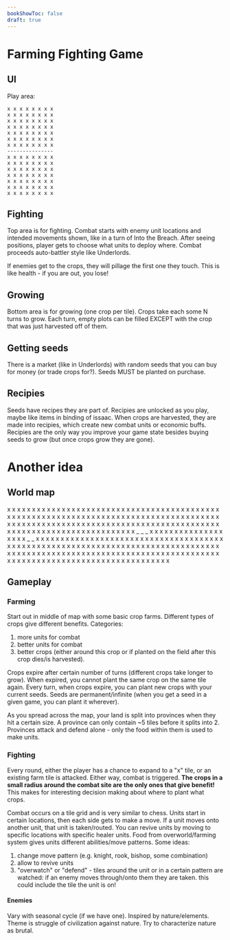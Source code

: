 ```yaml
---
bookShowToc: false
draft: true
---
```


# Farming Fighting Game


## UI

Play area:

```
x x x x x x x x
x x x x x x x x
x x x x x x x x
x x x x x x x x
x x x x x x x x
x x x x x x x x
x x x x x x x x
---------------
x x x x x x x x
x x x x x x x x
x x x x x x x x
x x x x x x x x
x x x x x x x x
x x x x x x x x
x x x x x x x x
```

## Fighting

Top area is for fighting.  Combat starts with enemy unit locations and intended
movements shown, like in a turn of Into the Breach.  After seeing positions,
player gets to choose what units to deploy where.  Combat proceeds
auto-battler style like Underlords.  

If enemies get to the crops, they will pillage the first one they touch.  This
is like health - if you are out, you lose!

## Growing

Bottom area is for growing (one crop per tile).  Crops take each some N turns to
grow.  Each turn, empty plots can be filled EXCEPT with the crop that was just
harvested off of them.  

## Getting seeds

There is a market (like in Underlords) with random seeds that you can buy for
money (or trade crops for?).  Seeds MUST be planted on purchase.

## Recipies

Seeds have recipes they are part of.  Recipies are unlocked as you play, maybe
like items in binding of issaac.  When crops are harvested, they are made into
recipies, which create new combat units or economic buffs.  Recipies are the
only way you improve your game state besides buying seeds to grow (but once
crops grow they are gone).  


# Another idea

## World map

x x x x x x x x x x x x x x x x x x x x x
x x x x x x x x x x x x x x x x x x x x x
x x x x x x x x x x x x x x x x x x x x x
x x x x x x x x x x x x x x x x x x x x x
x x x x x x x x x x x x x x x x x x x x x
x x x x x x x x x x x x x x x x x x x x x
x x x x x x x x x x x x x x x x x x x x x
x x x x x x x x _ _ _ x x x x x x x x x x
x x x x x x x x x _ _ x x x x x x x x x x
x x x x x x x x x x x x x x x x x x x x x
x x x x x x x x x x x x x x x x x x x x x
x x x x x x x x x x x x x x x x x x x x x
x x x x x x x x x x x x x x x x x x x x x
x x x x x x x x x x x x x x x x x x x x x
x x x x x x x x x x x x x x x x x x x x x
x x x x x x x x x x x x x x x x x x x x x

## Gameplay 

### Farming

Start out in middle of map with some basic crop farms.  Different types of crops
give different benefits.  Categories:

1. more units for combat
2. better units for combat
3. better crops (either around this crop or if planted on the field after this
   crop dies/is harvested).

Crops expire after certain number of turns (different crops take longer to
grow).  When expired, you cannot plant the same crop on the same tile again.
Every turn, when crops expire, you can plant new crops with your current seeds.
Seeds are permanent/infinite (when you get a seed in a given game, you can plant
it wherever).

As you spread across the map, your land is split into provinces when they hit a
certain size.  A province can only contain ~5 tiles before it splits into 2.
Provinces attack and defend alone - only the food within them is used to make
units.  

### Fighting

Every round, either the player has a chance to expand to a "x" tile, or an
existing farm tile is attacked.  Either way, combat is triggered.  **The crops
in a small radius around the combat site are the only ones that give benefit!**
This makes for interesting decision making about where to plant what crops.

Combat occurs on a tile grid and is very similar to chess.  Units start in
certain locations, then each side gets to make a move.  If a unit moves onto
another unit, that unit is taken/routed.  You can revive units by moving to
specific locations with specific healer units.  Food from overworld/farming
system gives units different abilities/move patterns.  Some ideas:

1. change move pattern (e.g. knight, rook, bishop, some combination)
2. allow to revive units
3. "overwatch" or "defend" - tiles around the unit or in a certain pattern are
   watched: if an enemy moves through/onto them they are taken.  this could
   include the tile the unit is on!

#### Enemies

Vary with seasonal cycle (if we have one).  Inspired by nature/elements.  Theme
is struggle of civilization against nature.  Try to characterize nature as
brutal.


